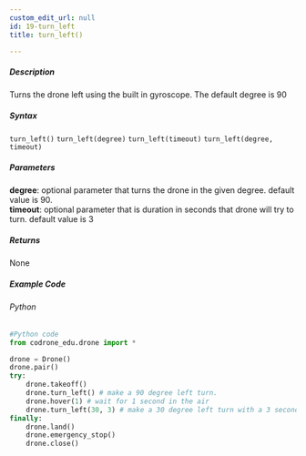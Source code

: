 ```yaml
---
custom_edit_url: null
id: 19-turn_left
title: turn_left()

---
```


##### Description

Turns the drone left using the built in gyroscope. The default degree is 90


##### Syntax
```turn_left()```
```turn_left(degree)```
```turn_left(timeout)```
```turn_left(degree, timeout)```

##### Parameters
**degree**: optional parameter that turns the drone in the given degree. default value is 90. <br /> 
**timeout**: optional parameter that is duration in seconds that drone will try to turn. default value is 3 <br /> 

##### Returns

None

##### Example Code
###### Python
```python
#Python code
from codrone_edu.drone import *

drone = Drone()
drone.pair()
try:
    drone.takeoff()
    drone.turn_left() # make a 90 degree left turn.
    drone.hover(1) # wait for 1 second in the air
    drone.turn_left(30, 3) # make a 30 degree left turn with a 3 second timeout.
finally:
    drone.land()
    drone.emergency_stop()
    drone.close()
```